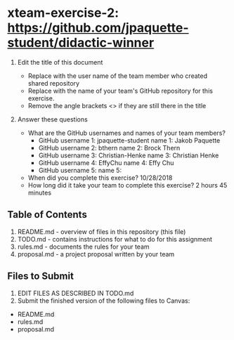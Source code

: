 # xteam-exercise-2: https://github.com/jpaquette-student/didactic-winner

1. Edit the title of this document
   * Replace <UserName> with the user name of the team member who created shared repository
   * Replace <GitHubRepositoryName> with the name of your team's GitHub repository for this exercise.
   * Remove the angle brackets <> if they are still there in the title

2. Answer these questions
   * What are the GitHub usernames and names of your team members?
       * GitHub username 1: jpaquette-student  name 1: Jakob Paquette
       * GitHub username 2: bthern             name 2: Brock Thern
       * GitHub username 3: Christian-Henke    name 3: Christian Henke
       * GitHub username 4: EffyChu            name 4: Effy Chu
       * GitHub username 5:                    name 5:
   * When did you complete this exercise? 10/28/2018
   * How long did it take your team to complete this exercise? 2 hours 45 minutes

## Table of Contents

1. README.md - overview of files in this repository (this file)
2. TODO.md - contains instructions for what to do for this assignment
3. rules.md - documents the rules for your team
4. proposal.md - a project proposal written by your team

## Files to Submit

1. EDIT FILES AS DESCRIBED IN TODO.md
2. Submit the finished version of the following files to Canvas:

* README.md
* rules.md
* proposal.md
